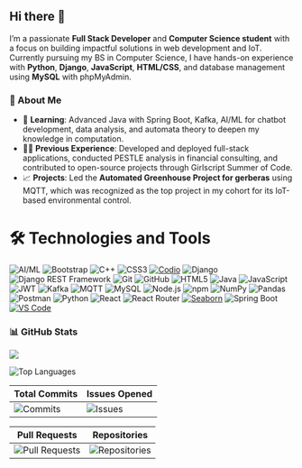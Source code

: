 ## Hi there 👋

I’m a passionate **Full Stack Developer** and **Computer Science student** with a focus on building impactful solutions in web development and IoT. Currently pursuing my BS in Computer Science, I have hands-on experience with **Python**, **Django**, **JavaScript**, **HTML/CSS**, and database management using **MySQL** with phpMyAdmin.

### 🌟 About Me
- 🌱 **Learning**: Advanced Java with Spring Boot, Kafka, AI/ML for chatbot development, data analysis, and automata theory to deepen my knowledge in computation.
- 🧑‍💻 **Previous Experience**: Developed and deployed full-stack applications, conducted PESTLE analysis in financial consulting, and contributed to open-source projects through Girlscript Summer of Code.
- 📈 **Projects**: Led the **Automated Greenhouse Project for gerberas** using MQTT, which was recognized as the top project in my cohort for its IoT-based environmental control.
  

# 🛠️ Technologies and Tools

![AI/ML](https://img.shields.io/badge/AI%2FML-000000?style=for-the-badge&logo=ai&logoColor=white)
![Bootstrap](https://img.shields.io/badge/Bootstrap-563D7C?style=for-the-badge&logo=bootstrap&logoColor=white)
![C++](https://img.shields.io/badge/C++-00599C?style=for-the-badge&logo=c%2B%2B&logoColor=white)
![CSS3](https://img.shields.io/badge/CSS3-1572B6?style=for-the-badge&logo=css3&logoColor=white)
[![Codio](https://img.shields.io/badge/Codio-1F2A3A?style=for-the-badge&logo=codio&logoColor=white)](https://codio.com/)
![Django](https://img.shields.io/badge/Django-092E20?style=for-the-badge&logo=django&logoColor=white)
![Django REST Framework](https://img.shields.io/badge/Django%20REST-092E20?style=for-the-badge&logo=django&logoColor=white)
![Git](https://img.shields.io/badge/Git-F05032?style=for-the-badge&logo=git&logoColor=white)
![GitHub](https://img.shields.io/badge/GitHub-181717?style=for-the-badge&logo=github&logoColor=white)
![HTML5](https://img.shields.io/badge/HTML5-E34F26?style=for-the-badge&logo=html5&logoColor=white)
![Java](https://img.shields.io/badge/Java-007396?style=for-the-badge&logo=java&logoColor=white)
![JavaScript](https://img.shields.io/badge/JavaScript-F7DF1E?style=for-the-badge&logo=javascript&logoColor=black)
![JWT](https://img.shields.io/badge/JWT-000000?style=for-the-badge&logo=jsonwebtokens&logoColor=white)
![Kafka](https://img.shields.io/badge/Kafka-231F20?style=for-the-badge&logo=apache-kafka&logoColor=white)
![MQTT](https://img.shields.io/badge/MQTT-660066?style=for-the-badge&logo=eclipse-mosquitto&logoColor=white)
![MySQL](https://img.shields.io/badge/MySQL-4479A1?style=for-the-badge&logo=mysql&logoColor=white)
![Node.js](https://img.shields.io/badge/Node.js-339933?style=for-the-badge&logo=node.js&logoColor=white)
![npm](https://img.shields.io/badge/npm-CB3837?style=for-the-badge&logo=npm&logoColor=white)
![NumPy](https://img.shields.io/badge/NumPy-013243?style=for-the-badge&logo=numpy&logoColor=white)
![Pandas](https://img.shields.io/badge/Pandas-150458?style=for-the-badge&logo=pandas&logoColor=white)
![Postman](https://img.shields.io/badge/Postman-FF6C37?style=for-the-badge&logo=postman&logoColor=white)
![Python](https://img.shields.io/badge/Python-3776AB?style=for-the-badge&logo=python&logoColor=white)
![React](https://img.shields.io/badge/React-61DAFB?style=for-the-badge&logo=react&logoColor=black)
![React Router](https://img.shields.io/badge/React%20Router-CA4245?style=for-the-badge&logo=react-router&logoColor=white)
[![Seaborn](https://img.shields.io/badge/Seaborn-API-blue?style=for-the-badge&logo=python&logoColor=white)](https://seaborn.pydata.org/)
![Spring Boot](https://img.shields.io/badge/Spring%20Boot-6DB33F?style=for-the-badge&logo=spring-boot&logoColor=white)
[![VS Code](https://img.shields.io/badge/VS%20Code-007ACC?style=for-the-badge&logo=visual-studio-code&logoColor=white)](https://code.visualstudio.com/)


### 📊 GitHub Stats

![](https://github-readme-stats.vercel.app/api?username=Neh2005&count_private=true&cache_seconds=7200)

![Top Languages](https://github-readme-stats.vercel.app/api/top-langs/?username=Neh2005&layout=compact&theme=radical&langs_count=10&count_private=true)


| Total Commits | Issues Opened |
|---------------|---------------|
| ![Commits](https://github-readme-stats.vercel.app/api?username=Neh2005&show_icons=true&count_private=true&include_all_commits=true&hide=prs,issues,contribs&title_color=333&icon_color=333&text_color=333&bg_color=ffffff&custom_title=Total%20Commits) | ![Issues](https://github-readme-stats.vercel.app/api?username=Neh2005&show_icons=true&count_private=true&hide=prs,contribs,commits&title_color=333&icon_color=333&text_color=333&bg_color=ffffff&custom_title=Issues%20Opened) |

| Pull Requests | Repositories |
|---------------|--------------|
| ![Pull Requests](https://github-readme-stats.vercel.app/api?username=Neh2005&show_icons=true&count_private=true&hide=issues,commits,contribs&title_color=333&icon_color=333&text_color=333&bg_color=ffffff&custom_title=Pull%20Requests) | ![Repositories](https://github-readme-stats.vercel.app/api?username=Neh2005&show_icons=true&count_private=true&hide=issues,commits,prs&title_color=333&icon_color=333&text_color=333&bg_color=ffffff&custom_title=Repositories) |


